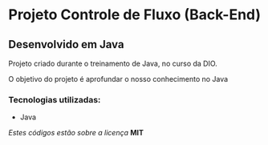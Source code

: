 # Projeto Controle de Fluxo (Back-End)


## Desenvolvido em Java

Projeto criado durante o treinamento de Java, no curso da DIO.

O objetivo do projeto é aprofundar o nosso conhecimento no Java

### Tecnologias utilizadas:

- Java

_Estes códigos estão sobre a licença_ **MIT**
